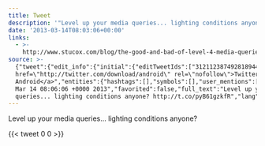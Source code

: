 ```yaml
---
title: Tweet
description: '"Level up your media queries... lighting conditions anyone? "'
date: '2013-03-14T08:03:06+00:00'
links:
  - >-
    http://www.stucox.com/blog/the-good-and-bad-of-level-4-media-queries/?utm_source=html5weekly&utm_medium=email
source: >-
  {"tweet":{"edit_info":{"initial":{"editTweetIds":["312112387492818944"],"editableUntil":"2013-03-14T09:06:06.603Z","editsRemaining":"5","isEditEligible":true}},"retweeted":false,"source":"<a
  href=\"http://twitter.com/download/android\" rel=\"nofollow\">Twitter for
  Android</a>","entities":{"hashtags":[],"symbols":[],"user_mentions":[],"urls":[{"url":"http://t.co/pyB61gzkfR","expanded_url":"http://www.stucox.com/blog/the-good-and-bad-of-level-4-media-queries/?utm_source=html5weekly&utm_medium=email","display_url":"stucox.com/blog/the-good-…","indices":["59","81"]}]},"display_text_range":["0","81"],"favorite_count":"0","id_str":"312112387492818944","truncated":false,"retweet_count":"0","id":"312112387492818944","possibly_sensitive":false,"created_at":"Thu
  Mar 14 08:06:06 +0000 2013","favorited":false,"full_text":"Level up your media
  queries... lighting conditions anyone? http://t.co/pyB61gzkfR","lang":"en"}}
---
```

Level up your media queries... lighting conditions anyone? 
    
{{< tweet 0 0 >}}
    
